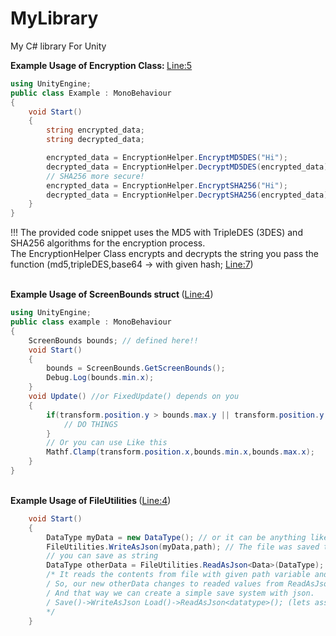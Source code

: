 # MyLibrary
My C# library For Unity 
<br>

<strong> Example Usage of Encryption Class: </strong> <a href="https://github.com/zyr1on/MyLibrary/blob/main/Lib/EncryptionHelper.cs#L5">Line:5</a>
```cs
using UnityEngine;
public class Example : MonoBehaviour
{
    void Start()
    {
        string encrypted_data;
        string decrypted_data;

        encrypted_data = EncryptionHelper.EncryptMD5DES("Hi");
        decrypted_data = EncryptionHelper.DecryptMD5DES(encrypted_data);
        // SHA256 more secure!
        encrypted_data = EncryptionHelper.EncryptSHA256("Hi");
        decrypted_data = EncryptionHelper.DecryptSHA256(encrypted_data);
    }
}
```
!!! The provided code snippet uses the MD5 with TripleDES (3DES) and SHA256 algorithms for the encryption process. <br>The EncryptionHelper Class encrypts and decrypts the string you pass the function (md5,tripleDES,base64 -> 
with given hash; <a href="https://github.com/zyr1on/MyLibrary/blob/main/Lib/EncryptionHelper.cs#L7">Line:7</a>)

<br>
<strong>Example <strong>Usage</strong> of ScreenBounds struct </strong>(<a href="https://github.com/zyr1on/MyLibrary/blob/main/Lib/ScreenBounds.cs#L4">Line:4</a>) 

```cs
using UnityEngine;
public class example : MonoBehaviour
{
    ScreenBounds bounds; // defined here!!
    void Start()
    {
        bounds = ScreenBounds.GetScreenBounds();
        Debug.Log(bounds.min.x);
    }
    void Update() //or FixedUpdate() depends on you
    {
        if(transform.position.y > bounds.max.y || transform.position.y < bounds.min.y) { // its more like if the y coordinate of the gameObject(this) exceeds the limit
            // DO THINGS
        }
        // Or you can use Like this
        Mathf.Clamp(transform.position.x,bounds.min.x,bounds.max.x);
    }
}
```

<br>
<strong>Example <strong>Usage</strong> of FileUtilities </strong>(<a href="https://github.com/zyr1on/MyLibrary/blob/main/Lib/FileUtilities.cs#L4">Line:4</a>) 

```cs
    void Start()
    {
        DataType myData = new DataType(); // or it can be anything like struct, enum, string...
        FileUtilities.WriteAsJson(myData,path); // The file was saved to given path as json as obj type.
        // you can save as string
        DataType otherData = FileUtilities.ReadAsJson<Data>(DataType);
        /* It reads the contents from file with given path variable and then assigns it to the other "otherData variable" with its own type.
        / So, our new otherData changes to readed values from ReadAsJson.
        / And that way we can create a simple save system with json.
        / Save()->WriteAsJson Load()->ReadAsJson<datatype>(); (lets assume datatype is a collection of variableas of our game datas).
        */
    }
```

